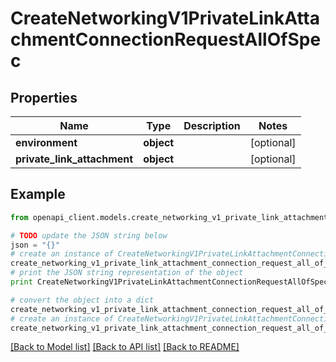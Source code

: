 # CreateNetworkingV1PrivateLinkAttachmentConnectionRequestAllOfSpec


## Properties
Name | Type | Description | Notes
------------ | ------------- | ------------- | -------------
**environment** | **object** |  | [optional] 
**private_link_attachment** | **object** |  | [optional] 

## Example

```python
from openapi_client.models.create_networking_v1_private_link_attachment_connection_request_all_of_spec import CreateNetworkingV1PrivateLinkAttachmentConnectionRequestAllOfSpec

# TODO update the JSON string below
json = "{}"
# create an instance of CreateNetworkingV1PrivateLinkAttachmentConnectionRequestAllOfSpec from a JSON string
create_networking_v1_private_link_attachment_connection_request_all_of_spec_instance = CreateNetworkingV1PrivateLinkAttachmentConnectionRequestAllOfSpec.from_json(json)
# print the JSON string representation of the object
print CreateNetworkingV1PrivateLinkAttachmentConnectionRequestAllOfSpec.to_json()

# convert the object into a dict
create_networking_v1_private_link_attachment_connection_request_all_of_spec_dict = create_networking_v1_private_link_attachment_connection_request_all_of_spec_instance.to_dict()
# create an instance of CreateNetworkingV1PrivateLinkAttachmentConnectionRequestAllOfSpec from a dict
create_networking_v1_private_link_attachment_connection_request_all_of_spec_form_dict = create_networking_v1_private_link_attachment_connection_request_all_of_spec.from_dict(create_networking_v1_private_link_attachment_connection_request_all_of_spec_dict)
```
[[Back to Model list]](../ccloud/README.md#documentation-for-models) [[Back to API list]](../ccloud/README.md#documentation-for-api-endpoints) [[Back to README]](../ccloud/README.md)


